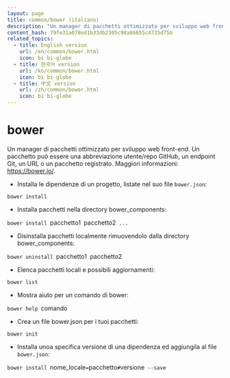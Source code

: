 ```yaml
---
layout: page
title: common/bower (italiano)
description: "Un manager di pacchetti ottimizzato per sviluppo web front-end."
content_hash: 79fe31a078ed1b33db2305c98a86655c4725d75b
related_topics:
  - title: English version
    url: /en/common/bower.html
    icon: bi bi-globe
  - title: 한국어 version
    url: /ko/common/bower.html
    icon: bi bi-globe
  - title: 中文 version
    url: /zh/common/bower.html
    icon: bi bi-globe
---
```

# bower

Un manager di pacchetti ottimizzato per sviluppo web front-end.
Un pacchetto può essere una abbreviazione utente/repo GitHub, un endpoint Git, un URL o un pacchetto registrato.
Maggiori informazioni: <https://bower.io/>.

- Installa le dipendenze di un progetto, listate nel suo file `bower.json`:

`bower install`

- Installa pacchetti nella directory bower_components:

`bower install `<span class="tldr-var badge badge-pill bg-dark-lm bg-white-dm text-white-lm text-dark-dm font-weight-bold">pacchetto1</span>` `<span class="tldr-var badge badge-pill bg-dark-lm bg-white-dm text-white-lm text-dark-dm font-weight-bold">pacchetto2</span>` ...`

- Disinstalla pacchetti localmente rimuovendolo dalla directory bower_components:

`bower uninstall `<span class="tldr-var badge badge-pill bg-dark-lm bg-white-dm text-white-lm text-dark-dm font-weight-bold">pacchetto1</span>` `<span class="tldr-var badge badge-pill bg-dark-lm bg-white-dm text-white-lm text-dark-dm font-weight-bold">pacchetto2</span>

- Elenca pacchetti locali e possibili aggiornamenti:

`bower list`

- Mostra aiuto per un comando di bower:

`bower help `<span class="tldr-var badge badge-pill bg-dark-lm bg-white-dm text-white-lm text-dark-dm font-weight-bold">comando</span>

- Crea un file bower.json per i tuoi pacchetti:

`bower init`

- Installa unoa specifica versione di una dipendenza ed aggiungila al file `bower.json`:

`bower install `<span class="tldr-var badge badge-pill bg-dark-lm bg-white-dm text-white-lm text-dark-dm font-weight-bold">nome_locale</span>`=`<span class="tldr-var badge badge-pill bg-dark-lm bg-white-dm text-white-lm text-dark-dm font-weight-bold">pacchetto</span>`#`<span class="tldr-var badge badge-pill bg-dark-lm bg-white-dm text-white-lm text-dark-dm font-weight-bold">versione</span>` --save`
